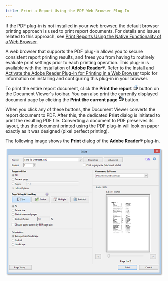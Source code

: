 ```yaml
---
title: Print a Report Using the PDF Web Browser Plug-In
---
```

If the PDF plug-in is not installed in your web browser, the default browser printing approach is used to print report documents. For details and issues related to this approach, see [Print Reports Using the Native Functionality of a Web Browser](../../../../../interface-elements-for-web/articles/document-viewer/classic-document-viewer/printing/print-reports-using-the-native-functionality-of-a-web-browser.md).

A web browser that supports the PDF plug-in allows you to secure consistent report printing results, and frees you from having to routinely evaluate print settings prior to each printing operation. This plug-in is available with the installation of **Adobe Reader&#174;**. Refer to the [Install and Activate the Adobe Reader Plug-In for Printing in a Web Browser](../../../../../interface-elements-for-web/articles/document-viewer/classic-document-viewer/printing/install-and-activate-the-adobe-reader-plug-in-for-printing-in-a-web-browser.md) topic for information on installing and configuring this plug-in in your browser.

To print the entire report document, click the **Print the report** ![web_buttonPrint](../../../../images/Img7539.png) button on the Document Viewer's toolbar. You can also print the currently displayed document page by clicking the **Print the current page** ![web_buttonPrintOne](../../../../images/Img7540.png) button.

When you click any of these buttons, the Document Viewer converts the report document to PDF. After this, the dedicated **Print** dialog is initiated to print the resulting PDF file. Converting a document to PDF preserves its layout, thus the document printed using the PDF plug-in will look on paper exactly as it was designed (pixel perfect printing).

The following image shows the **Print** dialog of the **Adobe Reader&#174;** plug-in.

![EUD_HTML5DV_PrintDialog](../../../../images/Img121882.png)